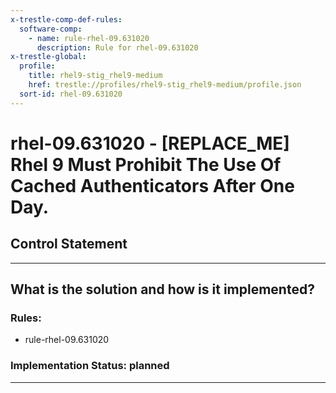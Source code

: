 ```yaml
---
x-trestle-comp-def-rules:
  software-comp:
    - name: rule-rhel-09.631020
      description: Rule for rhel-09.631020
x-trestle-global:
  profile:
    title: rhel9-stig_rhel9-medium
    href: trestle://profiles/rhel9-stig_rhel9-medium/profile.json
  sort-id: rhel-09.631020
---
```


# rhel-09.631020 - \[REPLACE_ME\] Rhel 9 Must Prohibit The Use Of Cached Authenticators After One Day.

## Control Statement

______________________________________________________________________

## What is the solution and how is it implemented?

<!-- For implementation status enter one of: implemented, partial, planned, alternative, not-applicable -->

<!-- Note that the list of rules under ### Rules: is read-only and changes will not be captured after assembly to JSON -->

<!-- Add control implementation description here for control: rhel-09.631020 -->

### Rules:

  - rule-rhel-09.631020

### Implementation Status: planned

______________________________________________________________________
